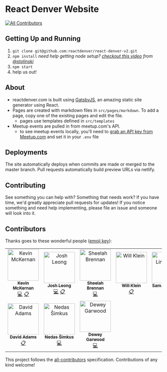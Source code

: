 # React Denver Website
[![All Contributors](https://img.shields.io/badge/all_contributors-8-orange.svg?style=flat-square)](#contributors)

## Getting Up and Running

1. `git clone git@github.com:reactdenver/react-denver-v2.git`
2. `npm install` _need help getting node setup? [checkout this video](https://www.youtube.com/watch?v=K5_B737B9l0) from [@stolinski](https://github.com/stolinski)_
3. `npm start`
4. help us out!

## About

- reactdenver.com is built using [GatsbyJS](https://gatsbyjs.org), an amazing static site generator using React.
- Pages are created with markdown files in `src/pages/markdown`. To add a page, copy one of the existing pages and edit the file.
  - pages use templates defined in `src/templates`
- Meetup events are pulled in from meetup.com's API.
  - to see meetup events locally, you'll need to [grab an API key from Meetup.com](https://secure.meetup.com/meetup_api/key/) and set it in your `.env` file

## Deployments

The site automatically deploys when commits are made or merged to the master branch.
Pull requests automatically build preview URLs via netlify.

## Contributing

See something you can help with? Something that needs work? If you have time, we'd greatly appreciate pull requests for updates!
If you notice something and need help implementing, please file an issue and someone will look into it.

## Contributors

Thanks goes to these wonderful people ([emoji key](https://allcontributors.org/docs/en/emoji-key)):

<!-- ALL-CONTRIBUTORS-LIST:START - Do not remove or modify this section -->
<!-- prettier-ignore -->
<table><tr><td align="center"><a href="https://mckernan.in"><img src="https://avatars1.githubusercontent.com/u/6300047?v=4" width="100px;" alt="Kevin McKernan"/><br /><sub><b>Kevin McKernan</b></sub></a><br /><a href="https://github.com/reactdenver/react-denver-v2/commits?author=mckernanin" title="Code">💻</a> <a href="#eventOrganizing-mckernanin" title="Event Organizing">📋</a></td><td align="center"><a href="http://josh.leo.ng"><img src="https://avatars0.githubusercontent.com/u/30889892?v=4" width="100px;" alt="Josh Leong"/><br /><sub><b>Josh Leong</b></sub></a><br /><a href="https://github.com/reactdenver/react-denver-v2/commits?author=leodotng" title="Code">💻</a> <a href="#eventOrganizing-leodotng" title="Event Organizing">📋</a></td><td align="center"><a href="https://sheelahb.com"><img src="https://avatars0.githubusercontent.com/u/1900318?v=4" width="100px;" alt="Sheelah Brennan"/><br /><sub><b>Sheelah Brennan</b></sub></a><br /><a href="https://github.com/reactdenver/react-denver-v2/commits?author=sheelah" title="Code">💻</a></td><td align="center"><a href="http://willklein.co"><img src="https://avatars0.githubusercontent.com/u/1075861?v=4" width="100px;" alt="Will Klein"/><br /><sub><b>Will Klein</b></sub></a><br /><a href="#eventOrganizing-willklein" title="Event Organizing">📋</a></td><td align="center"><a href="http://samlindstrom.com/"><img src="https://avatars2.githubusercontent.com/u/8062052?v=4" width="100px;" alt="Sam Lindstrom"/><br /><sub><b>Sam Lindstrom</b></sub></a><br /><a href="#eventOrganizing-slamflipstrom" title="Event Organizing">📋</a></td></tr><tr><td align="center"><a href="https://www.linkedin.com/in/dtadams"><img src="https://avatars3.githubusercontent.com/u/4541737?v=4" width="100px;" alt="David Adams"/><br /><sub><b>David Adams</b></sub></a><br /><a href="#eventOrganizing-davidtadams" title="Event Organizing">📋</a></td><td align="center"><a href="https://github.com/nedsmk"><img src="https://avatars1.githubusercontent.com/u/27413335?v=4" width="100px;" alt="Nedas Šimkus"/><br /><sub><b>Nedas Šimkus</b></sub></a><br /><a href="https://github.com/reactdenver/react-denver-v2/commits?author=nedsmk" title="Code">💻</a></td><td align="center"><a href="https://github.com/dgarwood"><img src="https://avatars2.githubusercontent.com/u/1667393?v=4" width="100px;" alt="Dewey Garwood"/><br /><sub><b>Dewey Garwood</b></sub></a><br /><a href="https://github.com/reactdenver/react-denver-v2/commits?author=dgarwood" title="Code">💻</a></td></tr></table>

<!-- ALL-CONTRIBUTORS-LIST:END -->

This project follows the [all-contributors](https://github.com/all-contributors/all-contributors) specification. Contributions of any kind welcome!